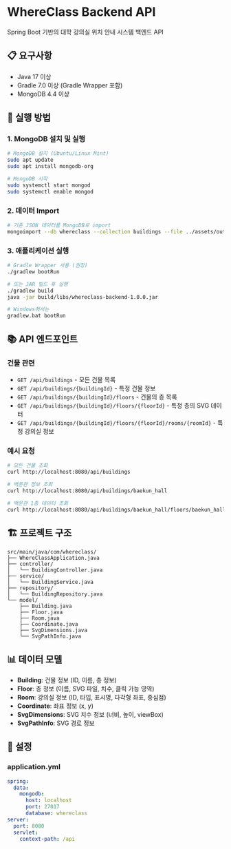 # WhereClass Backend API

Spring Boot 기반의 대학 강의실 위치 안내 시스템 백엔드 API

## 📋 요구사항

- Java 17 이상
- Gradle 7.0 이상 (Gradle Wrapper 포함)
- MongoDB 4.4 이상

## 🚀 실행 방법

### 1. MongoDB 설치 및 실행
```bash
# MongoDB 설치 (Ubuntu/Linux Mint)
sudo apt update
sudo apt install mongodb-org

# MongoDB 시작
sudo systemctl start mongod
sudo systemctl enable mongod
```

### 2. 데이터 Import
```bash
# 기존 JSON 데이터를 MongoDB로 import
mongoimport --db whereclass --collection buildings --file ../assets/output_json/flutter_svg_data.json --jsonArray
```

### 3. 애플리케이션 실행
```bash
# Gradle Wrapper 사용 (권장)
./gradlew bootRun

# 또는 JAR 빌드 후 실행
./gradlew build
java -jar build/libs/whereclass-backend-1.0.0.jar

# Windows에서는
gradlew.bat bootRun
```

## 📚 API 엔드포인트

### 건물 관련
- `GET /api/buildings` - 모든 건물 목록
- `GET /api/buildings/{buildingId}` - 특정 건물 정보
- `GET /api/buildings/{buildingId}/floors` - 건물의 층 목록
- `GET /api/buildings/{buildingId}/floors/{floorId}` - 특정 층의 SVG 데이터
- `GET /api/buildings/{buildingId}/floors/{floorId}/rooms/{roomId}` - 특정 강의실 정보

### 예시 요청
```bash
# 모든 건물 조회
curl http://localhost:8080/api/buildings

# 백운관 정보 조회
curl http://localhost:8080/api/buildings/baekun_hall

# 백운관 1층 데이터 조회
curl http://localhost:8080/api/buildings/baekun_hall/floors/baekun_hall_floor_1
```

## 🏗️ 프로젝트 구조

```
src/main/java/com/whereclass/
├── WhereClassApplication.java
├── controller/
│   └── BuildingController.java
├── service/
│   └── BuildingService.java
├── repository/
│   └── BuildingRepository.java
└── model/
    ├── Building.java
    ├── Floor.java
    ├── Room.java
    ├── Coordinate.java
    ├── SvgDimensions.java
    └── SvgPathInfo.java
```

## 📊 데이터 모델

- **Building**: 건물 정보 (ID, 이름, 층 정보)
- **Floor**: 층 정보 (이름, SVG 파일, 치수, 클릭 가능 영역)
- **Room**: 강의실 정보 (ID, 타입, 표시명, 다각형 좌표, 중심점)
- **Coordinate**: 좌표 정보 (x, y)
- **SvgDimensions**: SVG 치수 정보 (너비, 높이, viewBox)
- **SvgPathInfo**: SVG 경로 정보

## 🔧 설정

### application.yml
```yaml
spring:
  data:
    mongodb:
      host: localhost
      port: 27017
      database: whereclass
server:
  port: 8080
  servlet:
    context-path: /api
```
